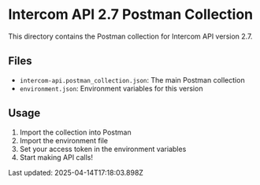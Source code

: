 # Intercom API 2.7 Postman Collection

This directory contains the Postman collection for Intercom API version 2.7.

## Files
- `intercom-api.postman_collection.json`: The main Postman collection
- `environment.json`: Environment variables for this version

## Usage
1. Import the collection into Postman
2. Import the environment file
3. Set your access token in the environment variables
4. Start making API calls!

Last updated: 2025-04-14T17:18:03.898Z
